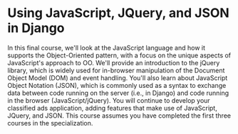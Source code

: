 # Using JavaScript, JQuery, and JSON in Django

In this final course, we'll look at the JavaScript language and how it supports the Object-Oriented pattern, with a focus on the unique aspects of JavaScript's approach to OO. We'll provide an introduction to the jQuery library, which is widely used for in-browser manipulation of the Document Object Model (DOM) and event handling. You'll also learn about JavaScript Object Notation (JSON), which is commonly used as a syntax to exchange data between code running on the server (i.e., in Django) and code running in the browser (JavaScript/jQuery). You will continue to develop your classified ads application, adding features that make use of JavaScript, JQuery, and JSON.  This course assumes you have completed the first three courses in the specialization.
